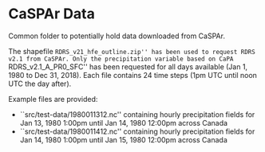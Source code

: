 # CaSPAr Data

Common folder to potentially hold data downloaded from CaSPAr.

The shapefile ``RDRS_v21_hfe_outline.zip'' has been used to request
RDRS v2.1 from CaSPAr. Only the precipitation variable based on CaPA
``RDRS_v2.1_A_PR0_SFC'' has been requested for all days available (Jan
1, 1980 to Dec 31, 2018). Each file contains 24 time steps (1pm UTC
until noon UTC the day after).

Example files are provided:
* ``src/test-data/1980011312.nc'' containing hourly precipitation
  fields for Jan 13, 1980 1:00pm until Jan 14, 1980 12:00pm across Canada
* ``src/test-data/1980011412.nc'' containing hourly precipitation
  fields for Jan 14, 1980 1:00pm until Jan 15, 1980 12:00pm across Canada
